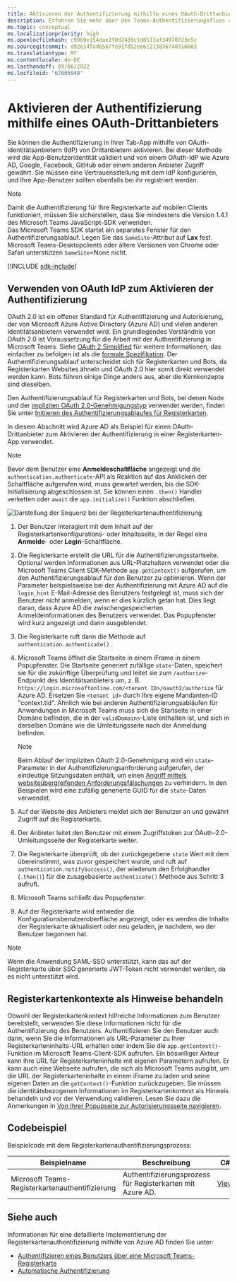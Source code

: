 ```yaml
---
title: Aktivieren der Authentifizierung mithilfe eines OAuth-Drittanbieters
description: Erfahren Sie mehr über den Teams-Authentifizierungsfluss auf Registerkarten mithilfe des OAuth-Anbieters eines Drittanbieters mit Azure AD-Konfiguration und Codebeispielen.
ms.topic: conceptual
ms.localizationpriority: high
ms.openlocfilehash: c9969e154dae2f0d2439c1d8513af34970723e5c
ms.sourcegitcommit: d92e14fad6567fe91fd52ee6c213836740316683
ms.translationtype: MT
ms.contentlocale: de-DE
ms.lasthandoff: 09/06/2022
ms.locfileid: "67605040"
---
```

# <a name="enable-authentication-using-third-party-oauth-provider"></a>Aktivieren der Authentifizierung mithilfe eines OAuth-Drittanbieters

Sie können die Authentifizierung in Ihrer Tab-App mithilfe von OAuth-Identitätsanbietern (IdP) von Drittanbietern aktivieren. Bei dieser Methode wird die App-Benutzeridentität validiert und von einem OAuth-IdP wie Azure AD, Google, Facebook, GitHub oder einem anderen Anbieter Zugriff gewährt. Sie müssen eine Vertrauensstellung mit dem IdP konfigurieren, und Ihre App-Benutzer sollten ebenfalls bei ihr registriert werden.

> [!NOTE]
> Damit die Authentifizierung für Ihre Registerkarte auf mobilen Clients funktioniert, müssen Sie sicherstellen, dass Sie mindestens die Version 1.4.1 des Microsoft Teams JavaScript-SDK verwenden.  
> Das Microsoft Teams SDK startet ein separates Fenster für den Authentifizierungsablauf. Legen Sie das `SameSite`-Attribut auf **Lax** fest. Microsoft Teams-Desktopclients oder ältere Versionen von Chrome oder Safari unterstützen `SameSite`=None nicht.

[!INCLUDE [sdk-include](~/includes/sdk-include.md)]

## <a name="use-oauth-idp-to-enable-authentication"></a>Verwenden von OAuth IdP zum Aktivieren der Authentifizierung

OAuth 2.0 ist ein offener Standard für Authentifizierung und Autorisierung, der von Microsoft Azure Active Directory (Azure AD) und vielen anderen Identitätsanbietern verwendet wird. Ein grundlegendes Verständnis von OAuth 2.0 ist Voraussetzung für die Arbeit mit der Authentifizierung in Microsoft Teams. Siehe [OAuth 2 Simplified](https://aaronparecki.com/oauth-2-simplified/) für weitere Informationen, das einfacher zu befolgen ist als die [formale Spezifikation](https://oauth.net/2/). Der Authentifizierungsablauf unterscheidet sich für Registerkarten und Bots, da Registerkarten Websites ähneln und OAuth 2.0 hier somit direkt verwendet werden kann. Bots führen einige Dinge anders aus, aber die Kernkonzepte sind dieselben.

Den Authentifizierungsablauf für Registerkarten und Bots, bei denen Node und der [impliziten OAuth 2.0-Genehmigungstyp](https://oauth.net/2/grant-types/implicit/) verwendet werden, finden Sie unter [Initiieren des Authentifizierungsablaufes für Registerkarten](~/tabs/how-to/authentication/auth-tab-aad.md#initiate-authentication-flow).

In diesem Abschnitt wird Azure AD als Beispiel für einen OAuth-Drittanbieter zum Aktivieren der Authentifizierung in einer Registerkarten-App verwendet.

> [!NOTE]
> Bevor dem Benutzer eine **Anmeldeschaltfläche** angezeigt und die `authentication.authenticate`-API als Reaktion auf das Anklicken der Schaltfläche aufgerufen wird, muss gewartet werden, bis die SDK-Initialisierung abgeschlossen ist. Sie können einen `.then()` Handler verketten oder `await` die `app.initialize()` Funktion abschließen.

![Darstellung der Sequenz bei der Registerkartenauthentifizierung](~/assets/images/authentication/tab_auth_sequence_diagram.png)

1. Der Benutzer interagiert mit dem Inhalt auf der Registerkartenkonfigurations- oder Inhaltsseite, in der Regel eine **Anmelde**- oder **Login**-Schaltfläche.
2. Die Registerkarte erstellt die URL für die Authentifizierungsstartseite. Optional werden Informationen aus URL-Platzhaltern verwendet oder die Microsoft Teams Client SDK-Methode `app.getContext()` aufgerufen, um den Authentifizierungsablauf für den Benutzer zu optimieren. Wenn der Parameter beispielsweise bei der Authentifizierung mit Azure AD auf die `login_hint` E-Mail-Adresse des Benutzers festgelegt ist, muss sich der Benutzer nicht anmelden, wenn er dies kürzlich getan hat. Dies liegt daran, dass Azure AD die zwischengespeicherten Anmeldeinformationen des Benutzers verwendet. Das Popupfenster wird kurz angezeigt und dann ausgeblendet.
3. Die Registerkarte ruft dann die Methode auf `authentication.authenticate()` .
4. Microsoft Teams öffnet die Startseite in einem iFrame in einem Popupfenster. Die Startseite generiert zufällige `state`-Daten, speichert sie für die zukünftige Überprüfung und leitet sie zum `/authorize`-Endpunkt des Identitätsanbieters um, z. B. `https://login.microsoftonline.com/<tenant ID>/oauth2/authorize` für Azure AD. Ersetzen Sie `<tenant id>` durch Ihre eigene Mandanten-ID "context.tid".
Ähnlich wie bei anderen Authentifizierungsabläufen für Anwendungen in Microsoft Teams muss sich die Startseite in einer Domäne befinden, die in der `validDomains`-Liste enthalten ist, und sich in derselben Domäne wie die Umleitungsseite nach der Anmeldung befinden.

    > [!NOTE]
    > Beim Ablauf der impliziten OAuth 2.0-Genehmigung wird ein `state`-Parameter in der Authentifizierungsanforderung aufgerufen, der eindeutige Sitzungsdaten enthält, um einen [Angriff mittels websiteübergreifenden Anforderungsfälschungen](https://en.wikipedia.org/wiki/Cross-site_request_forgery) zu verhindern. In den Beispielen wird eine zufällig generierte GUID für die `state`-Daten verwendet.

5. Auf der Website des Anbieters meldet sich der Benutzer an und gewährt Zugriff auf die Registerkarte.
6. Der Anbieter leitet den Benutzer mit einem Zugriffstoken zur OAuth-2.0-Umleitungsseite der Registerkarte weiter.
7. Die Registerkarte überprüft, ob der zurückgegebene `state` Wert mit dem übereinstimmt, was zuvor gespeichert wurde, und ruft auf `authentication.notifySuccess()`, der wiederum den Erfolghandler (`.then()`) für die zusagebasierte `authenticate()` Methode aus Schritt 3 aufruft.
8. Microsoft Teams schließt das Popupfenster.
9. Auf der Registerkarte wird entweder die Konfigurationsbenutzeroberfläche angezeigt, oder es werden die Inhalte der Registerkarte aktualisiert oder neu geladen, je nachdem, wo der Benutzer begonnen hat.

> [!NOTE]
> Wenn die Anwendung SAML-SSO unterstützt, kann das auf der Registerkarte über SSO generierte JWT-Token nicht verwendet werden, da es nicht unterstützt wird.

## <a name="treat-tab-context-as-hints"></a>Registerkartenkontexte als Hinweise behandeln

Obwohl der Registerkartenkontext hilfreiche Informationen zum Benutzer bereitstellt, verwenden Sie diese Informationen nicht für die Authentifizierung des Benutzers. Authentifizieren Sie den Benutzer auch dann, wenn Sie die Informationen als URL-Parameter zu Ihrer Registerkarteninhalts-URL erhalten oder indem Sie die `app.getContext()`-Funktion im Microsoft Teams-Client-SDK aufrufen. Ein böswilliger Akteur kann Ihre URL für Registerkarteninhalte mit eigenen Parametern aufrufen. Er kann auch eine Webseite aufrufen, die sich als Microsoft Teams ausgibt, um die URL der Registerkarteninhalte in einem iFrame zu laden und seine eigenen Daten an die `getContext()`-Funktion zurückzugeben. Sie müssen die identitätsbezogenen Informationen im Registerkartenkontext als Hinweis behandeln und vor der Verwendung validieren. Lesen Sie dazu die Anmerkungen in [Von Ihrer Popupseite zur Autorisierungsseite navigieren](~/tabs/how-to/authentication/auth-tab-aad.md#navigate-to-the-authorization-page-from-your-pop-up-page).

## <a name="code-sample"></a>Codebeispiel

Beispielcode mit dem Registerkartenauthentifizierungsprozess:

| **Beispielname** | **Beschreibung** | **C#** | **Node.js** |
|-----------------|-----------------|-------------|------------|
| Microsoft Teams-Registerkartenauthentifizierung | Authentifizierungsprozess für Registerkarten mit Azure AD. | [View](https://github.com/OfficeDev/Microsoft-Teams-Samples/tree/main/samples/app-complete-sample/csharp) | [Anzeigen](https://github.com/OfficeDev/Microsoft-Teams-Samples/tree/main/samples/app-complete-sample/nodejs) |

## <a name="see-also"></a>Siehe auch

Informationen für eine detaillierte Implementierung der Registerkartenauthentifizierung mithilfe von Azure AD finden Sie unter:

* [Authentifizieren eines Benutzers über eine Microsoft Teams-Registerkarte](~/tabs/how-to/authentication/auth-tab-AAD.md)
* [Automatische Authentifizierung](~/tabs/how-to/authentication/auth-silent-AAD.md)
